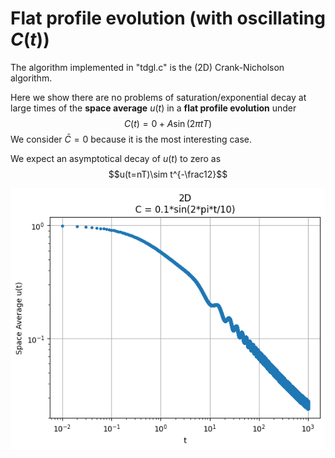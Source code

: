 # Flat profile evolution (with oscillating $C(t)$)

The algorithm implemented in "tdgl.c" is the (2D) Crank-Nicholson algorithm.

Here we show there are no problems of saturation/exponential decay at large times of the **space average** $u(t)$ in a **flat profile evolution** under 
$$C(t) = 0 + A\sin(2\pi t T)$$
We consider $\bar{C}=0$ because it is the most interesting case.

We expect an asymptotical decay of $u(t)$ to zero as
$$u(t=nT)\sim t^{-\frac12}$$

![flatprofileaverage2D](Plots/flat_profile.png?raw=true)

